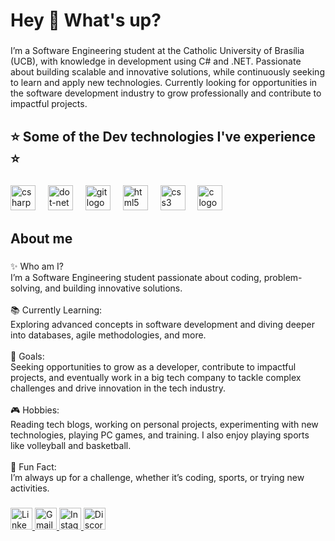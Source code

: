 <h1 align="left">Hey 👋 What's up?</h1>

###

<p align="left">I’m a Software Engineering student at the Catholic University of Brasília (UCB), with knowledge in development using C# and .NET. Passionate about building scalable and innovative solutions, while continuously seeking to learn and apply new technologies. Currently looking for opportunities in the software development industry to grow professionally and contribute to impactful projects.</p>

###

<h2 align="left">⭐️ Some of the Dev technologies I've experience ⭐️</h2>

###

<div align="left">
  <img src="https://cdn.jsdelivr.net/gh/devicons/devicon/icons/csharp/csharp-original.svg" height="40" alt="csharp logo"  />
  <img width="12" />
  <img src="https://skillicons.dev/icons?i=dotnet" height="40" alt="dot-net logo"  />
  <img width="12" />
  <img src="https://skillicons.dev/icons?i=git" height="40" alt="git logo"  />
  <img width="12" />
  <img src="https://cdn.jsdelivr.net/gh/devicons/devicon/icons/html5/html5-original.svg" height="40" alt="html5 logo"  />
  <img width="12" />
  <img src="https://cdn.simpleicons.org/css3/1572B6" height="40" alt="css3 logo"  />
  <img width="12" />
  <img src="https://cdn.jsdelivr.net/gh/devicons/devicon/icons/c/c-original.svg" height="40" alt="c logo"  />
</div>

###

<h2 align="left">About me</h2>

###

<p align="left">✨ Who am I?<br>I’m a Software Engineering student passionate about coding, problem-solving, and building innovative solutions.<br><br>
            📚 Currently Learning:<br>Exploring advanced concepts in software development and diving deeper into databases, agile methodologies, and more.<br><br>
            🎯 Goals:<br>Seeking opportunities to grow as a developer, contribute to impactful projects, and eventually work in a big tech company to tackle complex challenges and drive innovation in the tech industry.<br><br>
            🎮 Hobbies:<br>Reading tech blogs, working on personal projects, experimenting with new technologies, playing PC games, and training. I also enjoy playing sports like volleyball and basketball.<br><br>
            🎲 Fun Fact:<br>I’m always up for a challenge, whether it’s coding, sports, or trying new activities.</p>

###


<div align="left">
  <a href="https://www.linkedin.com/in/filippo-chiarion-72524b261/" target="_blank">
    <img src="https://img.shields.io/static/v1?message=LinkedIn&logo=linkedin&label=&color=0077B5&logoColor=white&labelColor=&style=for-the-badge" height="35" alt="LinkedIn logo" />
  </a>

  <a href="mailto:filippochiarion02@gmail.com" target="_blank">
    <img src="https://img.shields.io/static/v1?message=Gmail&logo=gmail&label=&color=D14836&logoColor=white&labelColor=&style=for-the-badge" height="35" alt="Gmail logo" />
  </a>

  <a href="https://www.instagram.com/filippo_chiarion/" target="_blank">
    <img src="https://img.shields.io/static/v1?message=Instagram&logo=instagram&label=&color=E4405F&logoColor=white&labelColor=&style=for-the-badge" height="35" alt="Instagram logo" />
  </a>

  <a href="https://discordapp.com/users/644573925346377738" target="_blank">
    <img src="https://img.shields.io/static/v1?message=Discord&logo=discord&label=&color=7289DA&logoColor=white&labelColor=&style=for-the-badge" height="35" alt="Discord logo" />
  </a>
</div>


